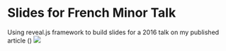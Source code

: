 # Slides for French Minor Talk
Using reveal.js framework to build slides for a 2016 talk on my published article ()
<a href="http://www.pointsdaccroche.com/marginales/splendeurs-miseres-images-de-prostitution-1850-1910-exposition-courageuse-attirante-feministe/
" target="_blank"><img src="http://imgur.com/a/o8UnJ"  /></a>
